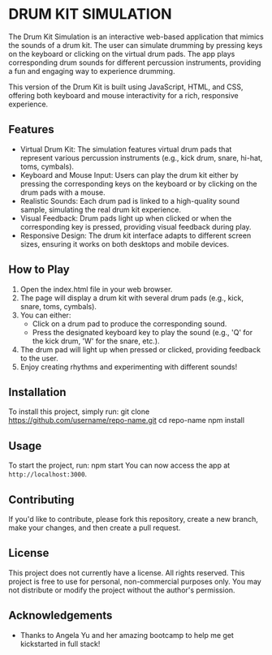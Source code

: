 # DRUM KIT SIMULATION

The Drum Kit Simulation is an interactive web-based application that mimics the sounds of a drum kit. The user can simulate drumming by pressing keys on the keyboard or clicking on the virtual drum pads. The app plays corresponding drum sounds for different percussion instruments, providing a fun and engaging way to experience drumming.

This version of the Drum Kit is built using JavaScript, HTML, and CSS, offering both keyboard and mouse interactivity for a rich, responsive experience.

## Features
- Virtual Drum Kit: The simulation features virtual drum pads that represent various percussion instruments (e.g., kick drum, snare, hi-hat, toms, cymbals).
- Keyboard and Mouse Input: Users can play the drum kit either by pressing the corresponding keys on the keyboard or by clicking on the drum pads with a mouse.
- Realistic Sounds: Each drum pad is linked to a high-quality sound sample, simulating the real drum kit experience.
- Visual Feedback: Drum pads light up when clicked or when the corresponding key is pressed, providing visual feedback during play.
- Responsive Design: The drum kit interface adapts to different screen sizes, ensuring it works on both desktops and mobile devices.

## How to Play
1. Open the index.html file in your web browser.
2. The page will display a drum kit with several drum pads (e.g., kick, snare, toms, cymbals).
3. You can either:
    - Click on a drum pad to produce the corresponding sound.
    - Press the designated keyboard key to play the sound (e.g., 'Q' for the kick drum, 'W' for the snare, etc.).
4. The drum pad will light up when pressed or clicked, providing feedback to the user.
5. Enjoy creating rhythms and experimenting with different sounds!

## Installation 

To install this project, simply run:
git clone https://github.com/username/repo-name.git cd repo-name npm install

## Usage

To start the project, run:
npm start
You can now access the app at `http://localhost:3000`.

## Contributing 

If you'd like to contribute, please fork this repository, create a new branch, make your changes, and then create a pull request.

## License
This project does not currently have a license. All rights reserved. 
This project is free to use for personal, non-commercial purposes only. You may not distribute or modify the project without the author's permission.

## Acknowledgements

- Thanks to Angela Yu and her amazing bootcamp to help me get kickstarted in full stack!
